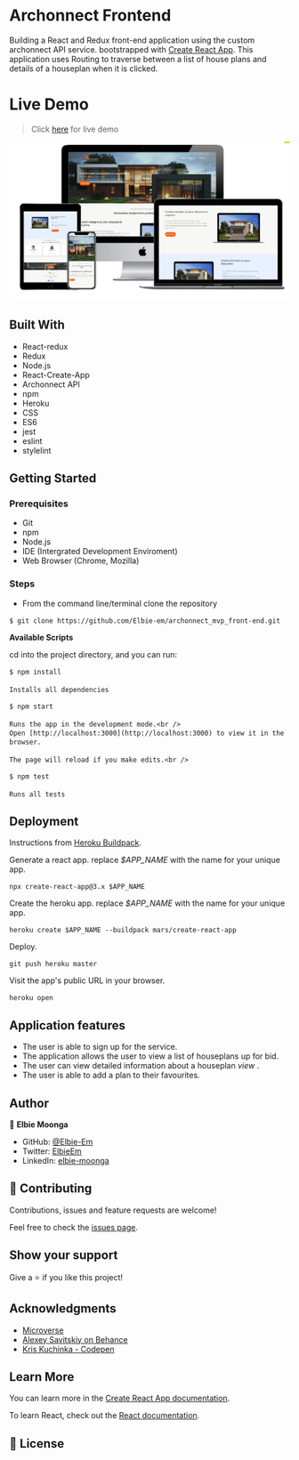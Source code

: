 # Archonnect Frontend
Building a React and Redux front-end application using the custom archonnect API service. bootstrapped with [Create React App](https://github.com/facebook/create-react-app). This application uses Routing to traverse between a list of house plans and details of a houseplan when it is clicked.

# Live Demo

> Click [here](https://archonnect-mvp.herokuapp.com/) for live demo

![screenshot](public/screenshot.png)

## Built With
- React-redux
- Redux
- Node.js
- React-Create-App
- Archonnect API
- npm
- Heroku
- CSS
- ES6
- jest
- eslint
- stylelint

## Getting Started

### Prerequisites
  * Git
  * npm
  * Node.js
  * IDE (Intergrated Development Enviroment)
  * Web Browser (Chrome, Mozilla)

### Steps
- From the command line/terminal clone the repository

```
$ git clone https://github.com/Elbie-em/archonnect_mvp_front-end.git
```

**Available Scripts**

cd into the project directory, and you can run:

```
$ npm install

Installs all dependencies
```

```
$ npm start

Runs the app in the development mode.<br />
Open [http://localhost:3000](http://localhost:3000) to view it in the browser.

The page will reload if you make edits.<br />
```

```
$ npm test

Runs all tests
```

## Deployment

Instructions from [Heroku Buildpack](https://github.com/mars/create-react-app-buildpack).

Generate a react app.
replace *$APP_NAME* with the name for your unique app.

```
npx create-react-app@3.x $APP_NAME
```
Create the heroku app.
replace *$APP_NAME* with the name for your unique app.

```
heroku create $APP_NAME --buildpack mars/create-react-app
```

Deploy.

```
git push heroku master
```
Visit the app's public URL in your browser.

```
heroku open
```

## Application features

- The user is able to sign up for the service.
- The application allows the user to view a list of houseplans up for bid.
- The user can view detailed information about a houseplan *view* .
- The user is able to add a plan to their favourites.
   
## Author

👤 **Elbie Moonga**

- GitHub: [@Elbie-Em](https://github.com/Elbie-em)
- Twitter: [ElbieEm](https://twitter.com/ElbieEm)
- LinkedIn: [elbie-moonga](https://www.linkedin.com/in/elbiemoonga/) 

## 🤝 Contributing

Contributions, issues and feature requests are welcome!

Feel free to check the [issues page](https://github.com/Elbie-em/archonnect_mvp_front-end/issues).

## Show your support

Give a ⭐️ if you like this project!

## Acknowledgments

- [Microverse](microverse.org)
- [Alexey Savitskiy on Behance](https://www.behance.net/gallery/37706679/Circle-(Landing-page-Dashboard-Mobile-App))
- [Kris Kuchinka - Codepen](https://codepen.io/kriskuchinka/pen/PqMejr)

## Learn More

You can learn more in the [Create React App documentation](https://facebook.github.io/create-react-app/docs/getting-started).

To learn React, check out the [React documentation](https://reactjs.org/).

## 📝 License
